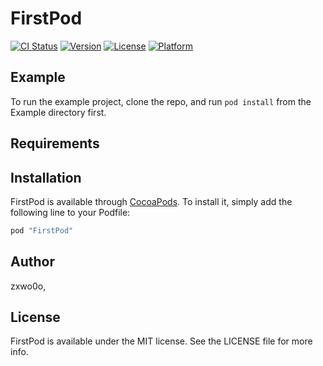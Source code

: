 # FirstPod

[![CI Status](http://img.shields.io/travis/zxwo0o/FirstPod.svg?style=flat)](https://travis-ci.org/zxwo0o/FirstPod)
[![Version](https://img.shields.io/cocoapods/v/FirstPod.svg?style=flat)](http://cocoapods.org/pods/FirstPod)
[![License](https://img.shields.io/cocoapods/l/FirstPod.svg?style=flat)](http://cocoapods.org/pods/FirstPod)
[![Platform](https://img.shields.io/cocoapods/p/FirstPod.svg?style=flat)](http://cocoapods.org/pods/FirstPod)

## Example

To run the example project, clone the repo, and run `pod install` from the Example directory first.

## Requirements

## Installation

FirstPod is available through [CocoaPods](http://cocoapods.org). To install
it, simply add the following line to your Podfile:

```ruby
pod "FirstPod"
```

## Author

zxwo0o, 

## License

FirstPod is available under the MIT license. See the LICENSE file for more info.

